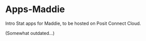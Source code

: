 # Apps-Maddie

 Intro Stat apps for Maddie, to be hosted on Posit Connect Cloud.

 (Somewhat outdated...)
